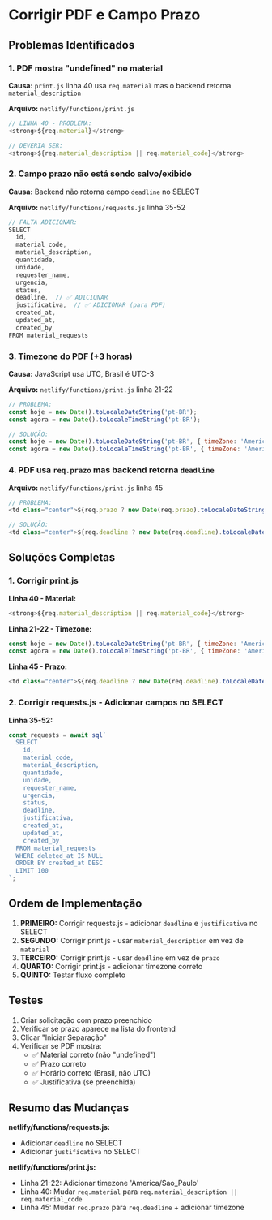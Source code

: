 # Corrigir PDF e Campo Prazo

## Problemas Identificados

### 1. PDF mostra "undefined" no material
**Causa:** `print.js` linha 40 usa `req.material` mas o backend retorna `material_description`

**Arquivo:** `netlify/functions/print.js`
```javascript
// LINHA 40 - PROBLEMA:
<strong>${req.material}</strong>

// DEVERIA SER:
<strong>${req.material_description || req.material_code}</strong>
```

### 2. Campo prazo não está sendo salvo/exibido
**Causa:** Backend não retorna campo `deadline` no SELECT

**Arquivo:** `netlify/functions/requests.js` linha 35-52
```javascript
// FALTA ADICIONAR:
SELECT 
  id,
  material_code,
  material_description,
  quantidade,
  unidade,
  requester_name,
  urgencia,
  status,
  deadline,  // ✅ ADICIONAR
  justificativa,  // ✅ ADICIONAR (para PDF)
  created_at,
  updated_at,
  created_by
FROM material_requests
```

### 3. Timezone do PDF (+3 horas)
**Causa:** JavaScript usa UTC, Brasil é UTC-3

**Arquivo:** `netlify/functions/print.js` linha 21-22
```javascript
// PROBLEMA:
const hoje = new Date().toLocaleDateString('pt-BR');
const agora = new Date().toLocaleTimeString('pt-BR');

// SOLUÇÃO:
const hoje = new Date().toLocaleDateString('pt-BR', { timeZone: 'America/Sao_Paulo' });
const agora = new Date().toLocaleTimeString('pt-BR', { timeZone: 'America/Sao_Paulo' });
```

### 4. PDF usa `req.prazo` mas backend retorna `deadline`
**Arquivo:** `netlify/functions/print.js` linha 45
```javascript
// PROBLEMA:
<td class="center">${req.prazo ? new Date(req.prazo).toLocaleDateString('pt-BR') : '-'}</td>

// SOLUÇÃO:
<td class="center">${req.deadline ? new Date(req.deadline).toLocaleDateString('pt-BR', { timeZone: 'America/Sao_Paulo' }) : '-'}</td>
```

## Soluções Completas

### 1. Corrigir print.js

**Linha 40 - Material:**
```javascript
<strong>${req.material_description || req.material_code}</strong>
```

**Linha 21-22 - Timezone:**
```javascript
const hoje = new Date().toLocaleDateString('pt-BR', { timeZone: 'America/Sao_Paulo' });
const agora = new Date().toLocaleTimeString('pt-BR', { timeZone: 'America/Sao_Paulo' });
```

**Linha 45 - Prazo:**
```javascript
<td class="center">${req.deadline ? new Date(req.deadline).toLocaleDateString('pt-BR', { timeZone: 'America/Sao_Paulo' }) : '-'}</td>
```

### 2. Corrigir requests.js - Adicionar campos no SELECT

**Linha 35-52:**
```javascript
const requests = await sql`
  SELECT 
    id,
    material_code,
    material_description,
    quantidade,
    unidade,
    requester_name,
    urgencia,
    status,
    deadline,
    justificativa,
    created_at,
    updated_at,
    created_by
  FROM material_requests
  WHERE deleted_at IS NULL
  ORDER BY created_at DESC
  LIMIT 100
`;
```

## Ordem de Implementação

1. **PRIMEIRO:** Corrigir requests.js - adicionar `deadline` e `justificativa` no SELECT
2. **SEGUNDO:** Corrigir print.js - usar `material_description` em vez de `material`
3. **TERCEIRO:** Corrigir print.js - usar `deadline` em vez de `prazo`
4. **QUARTO:** Corrigir print.js - adicionar timezone correto
5. **QUINTO:** Testar fluxo completo

## Testes

1. Criar solicitação com prazo preenchido
2. Verificar se prazo aparece na lista do frontend
3. Clicar "Iniciar Separação"
4. Verificar se PDF mostra:
   - ✅ Material correto (não "undefined")
   - ✅ Prazo correto
   - ✅ Horário correto (Brasil, não UTC)
   - ✅ Justificativa (se preenchida)

## Resumo das Mudanças

**netlify/functions/requests.js:**
- Adicionar `deadline` no SELECT
- Adicionar `justificativa` no SELECT

**netlify/functions/print.js:**
- Linha 21-22: Adicionar timezone 'America/Sao_Paulo'
- Linha 40: Mudar `req.material` para `req.material_description || req.material_code`
- Linha 45: Mudar `req.prazo` para `req.deadline` + adicionar timezone

